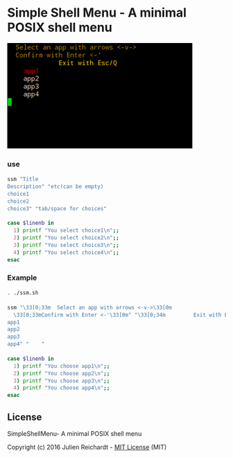 # Simple Shell Menu - A minimal POSIX shell menu

![screenshot](https://raw.githubusercontent.com/j8r/SimpleShellMenu/master/screenshot.png)


### use

```sh
ssm "Title
Description" "etc(can be empty)
choice1
choice2
choice3" "tab/space for choices"

case $linenb in
  1) printf "You select choice1\n";;
  2) printf "You select choice2\n";;
  3) printf "You select choice3\n";;
  4) printf "You select choice4\n";;
esac
```

### Example

```sh
. ./ssm.sh

ssm "\33[0;33m  Select an app with arrows <-v->\33[0m
  \33[0;33mConfirm with Enter <-'\33[0m" "\33[0;34m         Exit with Esc/Q\33[0m
app1
app2
app3
app4" "    "

case $linenb in
  1) printf "You choose app1\n";;
  2) printf "You choose app2\n";;
  3) printf "You choose app3\n";;
  4) printf "You choose app4\n";;
esac
```

## License

SimpleShellMenu- A minimal POSIX shell menu

Copyright (c) 2016 Julien Reichardt - [MIT License](http://opensource.org/licenses/MIT) (MIT)
